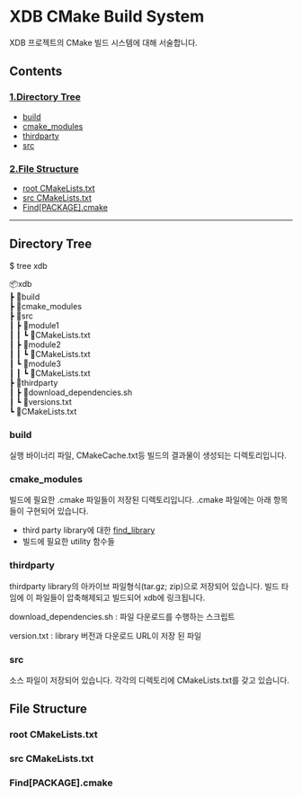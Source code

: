 # XDB CMake Build System

XDB 프로젝트의 CMake 빌드 시스템에 대해 서술합니다.

## Contents

### [1.Directory Tree](#directory-tree)

- [build](#build)
- [cmake_modules](#cmake_modules)
- [thirdparty](#thirdparty)
- [src](#src)

### [2.File Structure](#file-structure)

- [root CMakeLists.txt](#root-cmakelists.txt)
- [src CMakeLists.txt](#src-cmakelists.txt)
- [Find[PACKAGE].cmake](#find-package-.cmake)

----------

## Directory Tree

$ tree xdb  

📦xdb  
 ┣ 📂build  
 ┣ 📂cmake_modules  
 ┣ 📂src  
 ┃ ┣ 📂module1  
 ┃ ┃ ┗ 📜CMakeLists.txt  
 ┃ ┣ 📂module2  
 ┃ ┃ ┗ 📜CMakeLists.txt  
 ┃ ┗ 📂module3  
 ┃ ┃ ┗ 📜CMakeLists.txt  
 ┣ 📂thirdparty  
 ┃ ┣ 📜download_dependencies.sh  
 ┃ ┗ 📜versions.txt  
 ┗ 📜CMakeLists.txt  

### build

실행 바이너리 파일, CMakeCache.txt등 빌드의 결과물이 생성되는 디렉토리입니다.

### cmake_modules

빌드에 필요한 .cmake 파일들이 저장된 디렉토리입니다. .cmake 파일에는 아래 항목들이 구현되어 있습니다.

- third party library에 대한 [find_library](https://cmake.org/cmake/help/latest/command/find_library.html?highlight=find_library)
- 빌드에 필요한 utility 함수들

### thirdparty

thirdparty library의 아카이브 파일형식(tar.gz; zip)으로 저장되어 있습니다. 빌드 타임에 이 파일들이 압축해제되고 빌드되어 xdb에 링크됩니다.

download_dependencies.sh
: 파일 다운로드를 수행하는 스크립트

version.txt
: library 버전과 다운로드 URL이 저장 된 파일

### src

소스 파일이 저장되어 있습니다. 각각의 디렉토리에 CMakeLists.txt를 갖고 있습니다.

## File Structure

### root CMakeLists.txt

### src CMakeLists.txt

### Find[PACKAGE].cmake
